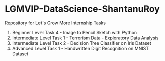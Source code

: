# LGMVIP-DataScience-ShantanuRoy
Repository for Let's Grow More Internship Tasks

1. Beginner Level Task 4 - Image to Pencil Sketch with Python
2. Intermediate Level Task 1 - Terrorism Data - Exploratory Data Analysis
3. Intermediate Level Task 2 - Decision Tree Classifier on Iris Dataset
4. Advanced Level Task 1 - Handwritten Digit Recognition on MNIST Dataset
